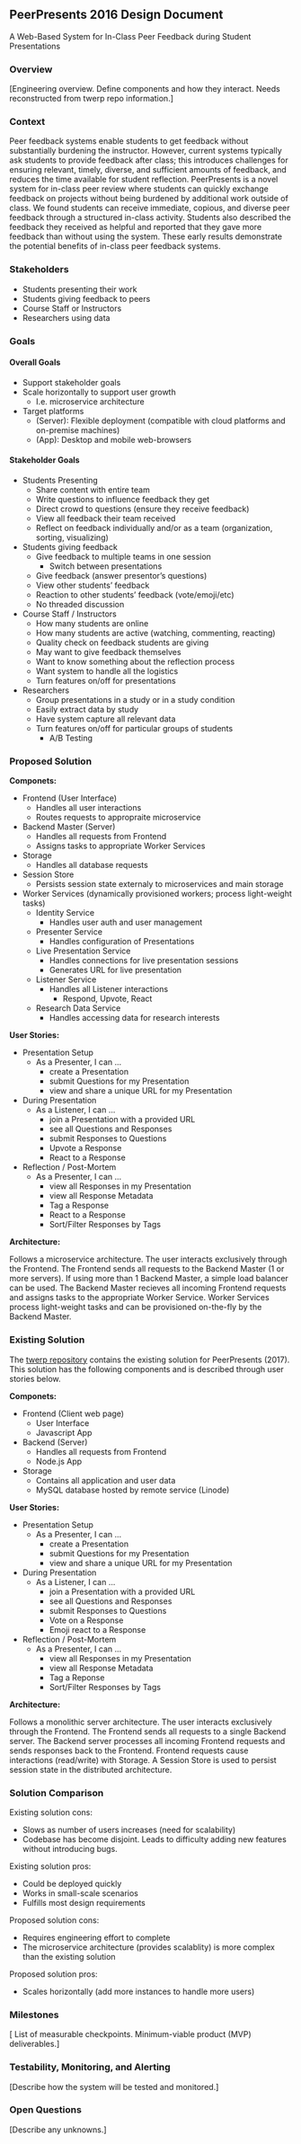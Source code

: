 ## PeerPresents 2016 Design Document ##
A Web-Based System for In-Class Peer Feedback during Student Presentations


### Overview
[Engineering overview. Define components and how they interact. Needs reconstructed from twerp repo information.]



### Context

Peer feedback systems enable students to get feedback without substantially burdening the instructor. However, current systems typically ask students to provide feedback after class; this introduces challenges for ensuring relevant, timely, diverse, and sufficient amounts of feedback, and reduces the time available for student reflection. PeerPresents is a novel system for in-class peer review where students can quickly exchange feedback on projects without being burdened by additional work outside of class. We found students can receive immediate, copious, and diverse peer feedback through a structured in-class activity. Students also described the feedback they received as helpful and reported that they gave more feedback than without using the system. These early results demonstrate the potential
benefits of in-class peer feedback systems.

### Stakeholders

* Students presenting their work
* Students giving feedback to peers
* Course Staff or Instructors
* Researchers using data

### Goals

#### Overall Goals

* Support stakeholder goals
* Scale horizontally to support user growth
  * I.e. microservice architecture
* Target platforms
  * (Server): Flexible deployment (compatible with cloud platforms and on-premise machines)
  * (App): Desktop and mobile web-browsers

#### Stakeholder Goals

* Students Presenting
  * Share content with entire team
  * Write questions to influence feedback they get
  * Direct crowd to questions (ensure they receive feedback)
  * View all feedback their team received
  * Reflect on feedback individually and/or as a team (organization, sorting, visualizing)
* Students giving feedback
  * Give feedback to multiple teams in one session
    * Switch between presentations
  * Give feedback (answer presentor’s questions)
  * View other students’ feedback
  * Reaction to other students’ feedback (vote/emoji/etc)
  * No threaded discussion
* Course Staff / Instructors
  * How many students are online
  * How many students are active (watching, commenting, reacting)
  * Quality check on feedback students are giving
  * May want to give feedback themselves
  * Want to know something about the reflection process
  * Want system to handle all the logistics
  * Turn features on/off for presentations
* Researchers
  * Group presentations in a study or in a study condition
  * Easily extract data by study
  * Have system capture all relevant data
  * Turn features on/off for particular groups of students
    * A/B Testing

### Proposed Solution

**Componets:**

* Frontend (User Interface)
  * Handles all user interactions
  * Routes requests to appropraite microservice
* Backend Master (Server)
  * Handles all requests from Frontend
  * Assigns tasks to appropriate Worker Services
* Storage
  * Handles all database requests
* Session Store
  * Persists session state externaly to microservices and main storage
* Worker Services (dynamically provisioned workers; process light-weight tasks)
  * Identity Service
    * Handles user auth and user management
  * Presenter Service
    * Handles configuration of Presentations
  * Live Presentation Service
    * Handles connections for live presentation sessions
    * Generates URL for live presentation
  * Listener Service
    * Handles all Listener interactions
      * Respond, Upvote, React
  * Research Data Service
    * Handles accessing data for research interests

**User Stories:**

* Presentation Setup
  * As a Presenter, I can ...
    * create a Presentation
    * submit Questions for my Presentation
    * view and share a unique URL for my Presentation
* During Presentation
  * As a Listener, I can ...
    * join a Presentation with a provided URL
    * see all Questions and Responses
    * submit Responses to Questions
    * Upvote a Response
    * React to a Response
* Reflection / Post-Mortem
  * As a Presenter, I can ...
    * view all Responses in my Presentation
    * view all Response Metadata
    * Tag a Response
    * React to a Response
    * Sort/Filter Responses by Tags

**Architecture:**

Follows a microservice architecture. The user interacts exclusively through the Frontend. The Frontend sends all requests to the Backend Master (1 or more servers). If using more than 1 Backend Master, a simple load balancer can be used. The Backend Master recieves all incoming Frontend requests and assigns tasks to the appropriate Worker Service. Worker Services process light-weight tasks and can be provisioned on-the-fly by the Backend Master.



### Existing Solution

The [twerp repository](https://github.com/creativecolab/twerp) contains the existing solution for PeerPresents (2017). This solution has the following components and is described through user stories below.

**Componets:**

* Frontend (Client web page)
  * User Interface
  * Javascript App
* Backend (Server)
  * Handles all requests from Frontend
  * Node.js App
* Storage
  * Contains all application and user data
  * MySQL database hosted by remote service (Linode)

**User Stories:**

* Presentation Setup
  * As a Presenter, I can ...
    * create a Presentation
    * submit Questions for my Presentation
    * view and share a unique URL for my Presentation
* During Presentation
  * As a Listener, I can ...
    * join a Presentation with a provided URL
    * see all Questions and Responses
    * submit Responses to Questions
    * Vote on a Response
    * Emoji react to a Response
* Reflection / Post-Mortem
  * As a Presenter, I can ...
    * view all Responses in my Presentation
    * view all Response Metadata
    * Tag a Reponse
    * Sort/Filter Responses by Tags

**Architecture:**

Follows a monolithic server architecture. The user interacts exclusively through the Frontend. The Frontend sends all requests to a single Backend server. The Backend server processes all incoming Frontend requests and sends responses back to the Frontend. Frontend requests cause interactions (read/write) with Storage. A Session Store is used to persist session state in the distributed architecture.

### Solution Comparison

Existing solution cons:
* Slows as number of users increases (need for scalability)
* Codebase has become disjoint. Leads to difficulty adding new features without introducing bugs.

Existing solution pros:
* Could be deployed quickly
* Works in small-scale scenarios
* Fulfills most design requirements

Proposed solution cons:
* Requires engineering effort to complete
* The microservice architecture (provides scalablity) is more complex than the existing solution

Proposed solution pros:
* Scales horizontally (add more instances to handle more users)

### Milestones
[ List of measurable checkpoints. Minimum-viable product (MVP) deliverables.]

### Testability, Monitoring, and Alerting
[Describe how the system will be tested and monitored.]

### Open Questions
[Describe any unknowns.]



